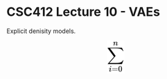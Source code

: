 # CSC412 Lecture 10 - VAEs
Explicit denisity models.


<!-- $$
\sum_{i=0}^n
$$ --> 

<div align="center"><img style="background: white;" src="svg/2oRhE10z51.svg"></div>

